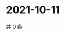 # 2021-10-11

共 0 条

<!-- BEGIN WEIBO -->
<!-- 最后更新时间 Mon Oct 11 2021 03:11:06 GMT+0800 (China Standard Time) -->

<!-- END WEIBO -->

